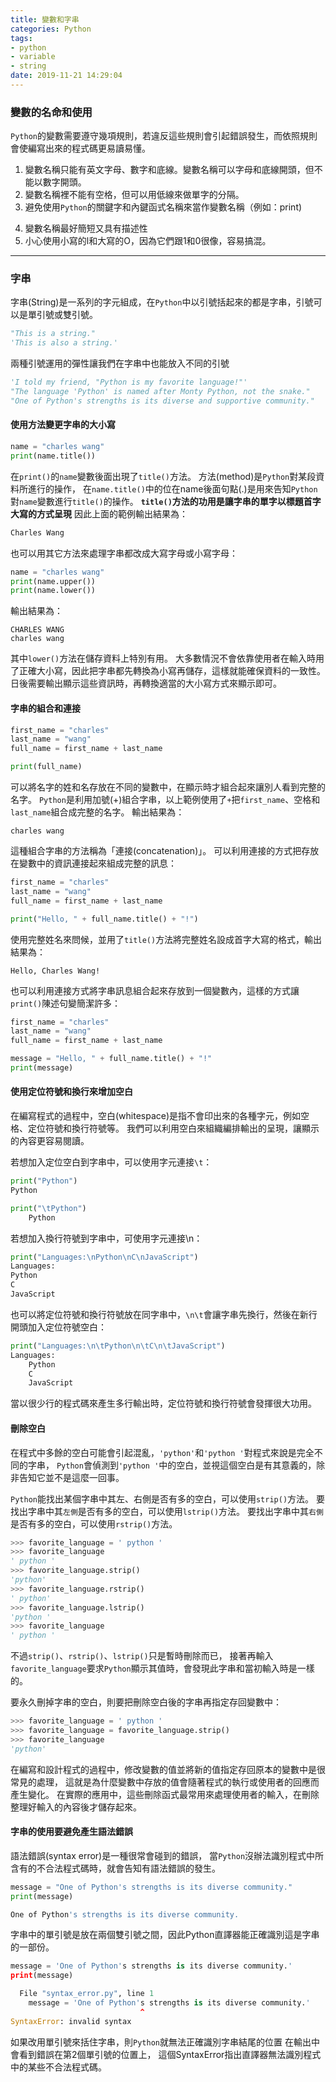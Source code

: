 ```yaml
---
title: 變數和字串
categories: Python
tags: 
- python
- variable
- string
date: 2019-11-21 14:29:04
---
```

### 變數的名命和使用
`Python`的變數需要遵守幾項規則，若違反這些規則會引起錯誤發生，而依照規則會使編寫出來的程式碼更易讀易懂。
1. 變數名稱只能有英文字母、數字和底線。變數名稱可以字母和底線開頭，但不能以數字開頭。
2. 變數名稱裡不能有空格，但可以用低線來做單字的分隔。
3. 避免使用`Python`的關鍵字和內鍵函式名稱來當作變數名稱（例如：print)
<!-- more -->
4. 變數名稱最好簡短又具有描述性
5. 小心使用小寫的l和大寫的O，因為它們跟1和0很像，容易搞混。

---

### 字串
字串(String)是一系列的字元組成，在`Python`中以引號括起來的都是字串，引號可以是單引號或雙引號。
```python
"This is a string."
'This is also a string.'
```
兩種引號運用的彈性讓我們在字串中也能放入不同的引號
```python
'I told my friend, "Python is my favorite language!"'
"The language 'Python' is named after Monty Python, not the snake."
"One of Python's strengths is its diverse and supportive community."
```

#### 使用方法變更字串的大小寫
```python
name = "charles wang"
print(name.title())
```
在`print()`的`name`變數後面出現了`title()`方法。
方法(method)是`Python`對某段資料所進行的操作，
在`name.title()`中的位在name後面句點(.)是用來告知`Python`對`name`變數進行`title()`的操作。
**`title()`方法的功用是讓字串的單字以標題首字大寫的方式呈現**
因此上面的範例輸出結果為：
```python
Charles Wang
```
也可以用其它方法來處理字串都改成大寫字母或小寫字母：
```python
name = "charles wang"
print(name.upper())
print(name.lower())
```
輸出結果為：
```text
CHARLES WANG
charles wang
```
其中`lower()`方法在儲存資料上特別有用。
大多數情況不會依靠使用者在輸入時用了正確大小寫，因此把字串都先轉換為小寫再儲存，這樣就能確保資料的一致性。
日後需要輸出顯示這些資訊時，再轉換適當的大小寫方式來顯示即可。

#### 字串的組合和連接
```python
first_name = "charles"
last_name = "wang"
full_name = first_name + last_name

print(full_name)
```
可以將名字的姓和名存放在不同的變數中，在顯示時才組合起來讓別人看到完整的名字。
`Python`是利用加號(+)組合字串，以上範例使用了`+`把`first_name`、空格和`last_name`組合成完整的名字。
輸出結果為：
```text
charles wang
```
這種組合字串的方法稱為「連接(concatenation)」。
可以利用連接的方式把存放在變數中的資訊連接起來組成完整的訊息：
```python
first_name = "charles"
last_name = "wang"
full_name = first_name + last_name

print("Hello, " + full_name.title() + "!")
```
使用完整姓名來問候，並用了`title()`方法將完整姓名設成首字大寫的格式，輸出結果為：
```text
Hello, Charles Wang!
```
也可以利用連接方式將字串訊息組合起來存放到一個變數內，這樣的方式讓`print()`陳述句變簡潔許多：
```python
first_name = "charles"
last_name = "wang"
full_name = first_name + last_name

message = "Hello, " + full_name.title() + "!"
print(message)
```

#### 使用定位符號和換行來增加空白
在編寫程式的過程中，空白(whitespace)是指不會印出來的各種字元，例如空格、定位符號和換行符號等。
我們可以利用空白來組織編排輸出的呈現，讓顯示的內容更容易閱讀。

若想加入定位空白到字串中，可以使用字元連接`\t`：
```python
print("Python")
Python

print("\tPython")
    Python
```
若想加入換行符號到字串中，可使用字元連接\n：
```python
print("Languages:\nPython\nC\nJavaScript")
Languages:
Python
C
JavaScript
```
也可以將定位符號和換行符號放在同字串中，`\n\t`會讓字串先換行，然後在新行開頭加入定位符號空白：
```python
print("Languages:\n\tPython\n\tC\n\tJavaScript")
Languages:
    Python
    C
    JavaScript
```
當以很少行的程式碼來產生多行輸出時，定位符號和換行符號會發揮很大功用。

#### 刪除空白
在程式中多餘的空白可能會引起混亂，`'python'`和`'python '`對程式來說是完全不同的字串，
`Python`會偵測到`'python '`中的空白，並視這個空白是有其意義的，除非告知它並不是這麼一回事。

`Python`能找出某個字串中其左、右側是否有多的空白，可以使用`strip()`方法。
要找出字串中其`左側`是否有多的空白，可以使用`lstrip()`方法。
要找出字串中其`右側`是否有多的空白，可以使用`rstrip()`方法。
```python
>>> favorite_language = ' python '
>>> favorite_language
' python '
>>> favorite_language.strip()
'python'
>>> favorite_language.rstrip()
' python'
>>> favorite_language.lstrip()
'python '
>>> favorite_language
' python '
```
不過`strip()`、`rstrip()`、`lstrip()`只是暫時刪除而已，
接著再輸入`favorite_language`要求`Python`顯示其值時，會發現此字串和當初輸入時是一樣的。

要永久刪掉字串的空白，則要把刪除空白後的字串再指定存回變數中：
```python
>>> favorite_language = ' python '
>>> favorite_language = favorite_language.strip()
>>> favorite_language
'python'
```
在編寫和設計程式的過程中，修改變數的值並將新的值指定存回原本的變數中是很常見的處理，
這就是為什麼變數中存放的值會隨著程式的執行或使用者的回應而產生變化。
在實際的應用中，這些刪除函式最常用來處理使用者的輸入，在刪除整理好輸入的內容後才儲存起來。

#### 字串的使用要避免產生語法錯誤
語法錯誤(syntax error)是一種很常會碰到的錯誤，
當`Python`沒辦法識別程式中所含有的不合法程式碼時，就會告知有語法錯誤的發生。
```python
message = "One of Python's strengths is its diverse community."
print(message)

One of Python's strengths is its diverse community.
```
字串中的單引號是放在兩個雙引號之間，因此Python直譯器能正確識別這是字串的一部份。

```python
message = 'One of Python's strengths is its diverse community.'
print(message)

  File "syntax_error.py", line 1
    message = 'One of Python's strengths is its diverse community.'
                             ^
SyntaxError: invalid syntax
```
如果改用單引號來括住字串，則`Python`就無法正確識別字串結尾的位置
在輸出中會看到錯誤在第2個單引號的位置上，
這個SyntaxError指出直譯器無法識別程式中的某些不合法程式碼。
